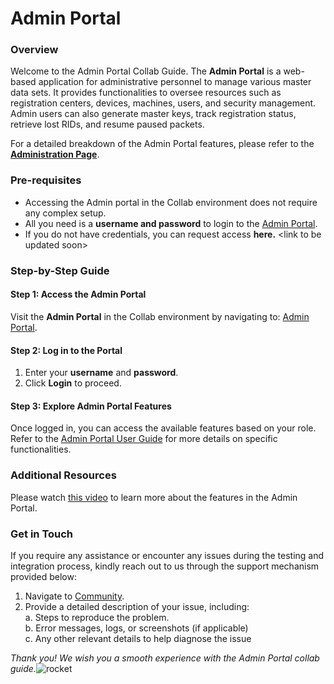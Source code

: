 # Admin Portal

### Overview <a href="#overview" id="overview"></a>

Welcome to the Admin Portal Collab Guide. The **Admin Portal** is a web-based application for administrative personnel to manage various master data sets. It provides functionalities to oversee resources such as registration centers, devices, machines, users, and security management. Admin users can also generate master keys, track registration status, retrieve lost RIDs, and resume paused packets.

For a detailed breakdown of the Admin Portal features, please refer to the [**Administration Page**](https://docs.mosip.io/1.2.0/modules/administration/admin-portal-user-guide).

### Pre-requisites <a href="#pre-requisites" id="pre-requisites"></a>

* Accessing the Admin portal in the Collab environment does not require any complex setup.
* All you need is a **username and password** to login to the [Admin Portal](https://iam.collab.mosip.net/auth/realms/mosip/protocol/openid-connect/auth?client_id=mosip-admin-client\&redirect_uri=https://api-internal.collab.mosip.net/v1/admin/login-redirect/aHR0cHM6Ly9hZG1pbi5jb2xsYWIubW9zaXAubmV0Lw==\&state=022130ef-ff8f-4ef0-b6da-dc473b82f5b4\&response_type=code\&scope=email).
* If you do not have credentials, you can request access **here.** \<link to be updated soon>

### Step-by-Step Guide <a href="#step-by-step-guide" id="step-by-step-guide"></a>

#### Step 1: Access the Admin Portal <a href="#step-1-access-the-admin-portal" id="step-1-access-the-admin-portal"></a>

Visit the **Admin Portal** in the Collab environment by navigating to: [Admin Portal](https://mosip.atlassian.net/wiki/spaces/PROD/pages/1571815440/Admin+portal+-+Collab+Guide).

#### Step 2: Log in to the Portal <a href="#step-2-log-in-to-the-portal" id="step-2-log-in-to-the-portal"></a>

1. Enter your **username** and **password**.
2. Click **Login** to proceed.

#### Step 3: Explore Admin Portal Features <a href="#step-3-explore-admin-portal-features" id="step-3-explore-admin-portal-features"></a>

Once logged in, you can access the available features based on your role. Refer to the [Admin Portal User Guide](https://docs.mosip.io/1.2.0/modules/administration/admin-portal-user-guide) for more details on specific functionalities.

### Additional Resources <a href="#additional-resources" id="additional-resources"></a>

Please watch [this video](https://docs.mosip.io/1.2.0/modules/administration/admin-portal-user-guide#session-1) to learn more about the features in the Admin Portal.

### Get in Touch <a href="#get-in-touch" id="get-in-touch"></a>

If you require any assistance or encounter any issues during the testing and integration process, kindly reach out to us through the support mechanism provided below:

1. Navigate to [Community](https://community.mosip.io/).
2. Provide a detailed description of your issue, including:\
   a. Steps to reproduce the problem.\
   b. Error messages, logs, or screenshots (if applicable)\
   c. Any other relevant details to help diagnose the issue

_Thank you! We wish you a smooth experience with the Admin Portal collab guide._![rocket](https://pf-emoji-service--cdn.us-east-1.prod.public.atl-paas.net/standard/caa27a19-fc09-4452-b2b4-a301552fd69c/32x32/1f680.png)
